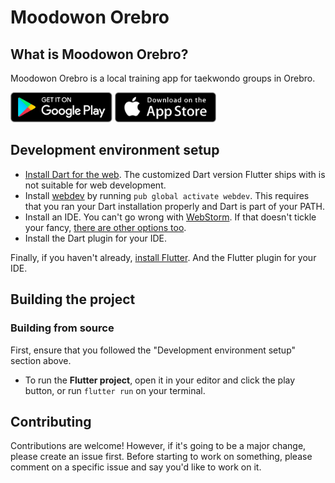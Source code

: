 # Moodowon Orebro
 
## What is Moodowon Orebro?

Moodowon Orebro is a local training app for taekwondo groups in Orebro. 

<div>
<a href='https://play.google.com/store/apps/details?id=com.huhenterprises.moodowon_orebro'><img alt='Get it on Google Play' src='assets/screenshots/google_play.png' height='48px'/></a>
<a href='https://apps.apple.com/us/app/moodowon-%C3%B6rebro/id1501419036?l=sv&ls=1'><img alt='Get it on the App Store' src='assets/screenshots/app_store.png' height='48px'/></a>


## Development environment setup

* [Install Dart for the web](https://webdev.dartlang.org/tools/sdk#install). The customized Dart version Flutter ships with is not suitable for web development.
* Install [webdev](https://webdev.dartlang.org/tools/webdev) by running `pub global activate webdev`. This requires that you ran your Dart installation properly and Dart is part of your PATH.
* Install an IDE. You can't go wrong with [WebStorm](https://webdev.dartlang.org/tools/webstorm). If that doesn't tickle your fancy, [there are other options too](https://www.dartlang.org/tools#ides).
* Install the Dart plugin for your IDE.

Finally, if you haven't already, [install Flutter](https://flutter.io/docs/get-started/install).
And the Flutter plugin for your IDE. 


## Building the project


### Building from source

First, ensure that you followed the "Development environment setup" section above.

* To run the **Flutter project**, open it in your editor and click the play button, or run `flutter run` on your terminal.

## Contributing

Contributions are welcome! 
However, if it's going to be a major change, please create an issue first. 
Before starting to work on something, please comment on a specific issue and say you'd like to work on it.

